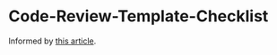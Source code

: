 # Code-Review-Template-Checklist

Informed by [this article](https://google.github.io/eng-practices/review/).
